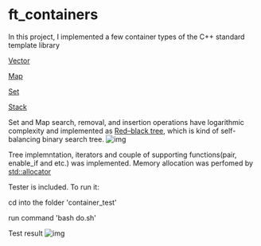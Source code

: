 # ft_containers

In this project, I implemented a few container types of the C++ standard template library

[Vector](https://en.cppreference.com/w/cpp/container/vector)

[Map](https://en.cppreference.com/w/cpp/container/map)

[Set](https://en.cppreference.com/w/cpp/container/set)

[Stack](https://en.cppreference.com/w/cpp/container/stack)

Set and Map search, removal, and insertion operations have logarithmic complexity and implemented as [Red–black tree](https://en.wikipedia.org/wiki/Red%E2%80%93black_tree), which is kind of self-balancing binary search tree.
![img](https://user-images.githubusercontent.com/37631996/204149607-da89f88c-56cc-4b61-a163-3c828ccad4ad.gif)

Tree implemntation, iterators and couple of supporting functions(pair, enable_if and etc.) was implemented.
Memory allocation was perfomed by [std::allocator](https://en.cppreference.com/w/cpp/memory/allocator)



Tester is included. To run it:

cd into the folder 'container_test'

run command 'bash do.sh'

Test result
![img](https://user-images.githubusercontent.com/37631996/204149467-a881f775-b3f2-40dd-8dab-aa6358d8fed7.png)

